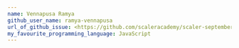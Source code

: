 ```yaml
---
name: Vennapusa Ramya
github_user_name: ramya-vennapusa
url_of_github_issue: <https://github.com/scaleracademy/scaler-september-open-source-challenge/issues/35>
my_favourite_programming_language: JavaScript
---
```





